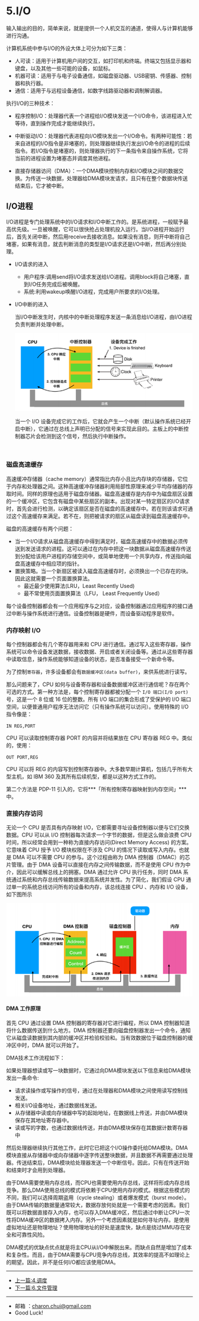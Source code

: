 # 5.I/O

输入输出的目的，简单来说，就是提供一个人机交互的通道，使得人与计算机能够进行沟通。



计算机系统中参与I/O的外设大体上可分为如下三类： 

- 人可读：适用于计算机用户间的交互，如打印机和终端。终端又包括显示器和键盘，以及其他一些可能的设备，如鼠标。
- 机器可读：适用于与电子设备通信，如磁盘驱动器、USB密钥、传感器、控制器和执行器。
- 通信：适用于与远程设备通信，如数字线路驱动器和调制解调器。

执行I/O的三种技术： 

- 程序控制I/O：处理器代表一个进程给I/O模块发送一个I/O命令，该进程进入忙等待，直到操作完成才能继续执行。

- 中断驱动I/O：处理器代表进程向I/O模块发出一个I/O命令。有两种可能性：若来自进程的I/O指令是非堵塞的，则处理器继续执行发出I/O命令的进程的后续指令。若I/O指令是堵塞的，则处理器执行的下一条指令来自操作系统，它将当前的进程设置为堵塞态并调度其他进程。

- 直接存储器访问（DMA）：一个DMA模块控制内存和I/O模块之间的数据交换。为传送一块数据，处理器给DMA模块发请求，且只有在整个数据块传送结束后，它才被中断。


## I/O进程

I/O进程是专门处理系统中的I/O请求和I/O中断工作的。是系统进程，一般赋予最高优先级。一旦被唤醒，它可以很快抢占处理机投入运行。当I/O进程开始运行后，首先关闭中断，然后用receive去接收消息。如果没有消息，则开中断将自己堵塞，如果有消息，就去判断消息的类型是I/O请求还是I/O中断，然后再分别处理。

- I/O请求的进入

    - 用户程序:调用send将I/O请求发送给I/O进程。调用block将自己堵塞，直到I/O任务完成后被唤醒。
    - 系统:利用wakeup唤醒I/O进程，完成用户所要求的I/O处理。

- I/O中断的进入

    当I/O中断发生时，内核中的中断处理程序发送一条消息给I/O进程，由I/O进程负责判断并处理中断。
    
    ![image](https://raw.githubusercontent.com/CharonChui/Pictures/master/io_intercept_os.png?raw=true)  
    
    当一个 I/O 设备完成它的工作后，它就会产生一个中断（默认操作系统已经开启中断），它通过在总线上声明已分配的信号来实现此目的。主板上的中断控制器芯片会检测到这个信号，然后执行中断操作。

​    

### 磁盘高速缓存



高速缓冲存储器（cache memory）通常指比内存小且比内存块的存储器，它位于内存和处理器之间。这种高速缓冲存储器利用局部性原理来减少平均存储器的存取时间。同样的原理也适用于磁盘存储器。磁盘高速缓存是内存中为磁盘扇区设置的一个缓冲区，它包含有磁盘中某些扇区的副本。出现对某一特定扇区的I/O请求时，首先会进行检测，以确定该扇区是否在磁盘的高速缓存中。若在则该请求可通过这个高速缓存来满足。若不在，则把被请求的扇区从磁盘读到磁盘高速缓存中。



磁盘的高速缓存有两个问题： 

- 当一个I/O请求从磁盘高速缓存中得到满足时，磁盘高速缓存中的数据必须传送到发送请求的进程。这可以通过在内存中把这一块数据从磁盘高速缓存传送到分配给该用户进程的存储空间中，或简单地使用一个共享内存，传送指向磁盘高速缓存中相应项的指针。
- 置换策略。当一个新扇区被读入磁盘高速缓存时，必须换出一个已存在的块。因此这就需要一个页面置换算法。
    - 最近最少使用算法(LRU，Least Recently Used)
    - 最不常使用页面置换算法（LFU， Least Frequently Used）



每个设备控制器都会有一个应用程序与之对应，设备控制器通过应用程序的接口通过中断与操作系统进行通信。设备控制器是硬件，而设备驱动程序是软件。

### 内存映射 I/O

每个控制器都会有几个寄存器用来和 CPU 进行通信。通过写入这些寄存器，操作系统可以命令设备发送数据，接收数据、开启或者关闭设备等。通过从这些寄存器中读取信息，操作系统能够知道设备的状态，是否准备接受一个新命令等。

为了控制`寄存器`，许多设备都会有`数据缓冲区(data buffer)`，来供系统进行读写。

那么问题来了，CPU 如何与设备寄存器和设备数据缓冲区进行通信呢？存在两个可选的方式。第一种方法是，每个控制寄存器都被分配一个 `I/O 端口(I/O port)`号，这是一个 8 位或 16 位的整数。所有 I/O 端口的集合形成了受保护的 I/O 端口空间，以便普通用户程序无法访问它（只有操作系统可以访问）。使用特殊的 I/O 指令像是：

```
IN REG,PORT
```

CPU 可以读取控制寄存器 PORT 的内容并将结果放在 CPU 寄存器 REG 中。类似的，使用：

```
OUT PORT,REG
```

CPU 可以将 REG 的内容写到控制寄存器中。大多数早期计算机，包括几乎所有大型主机，如 IBM 360 及其所有后续机型，都是以这种方式工作的。

第二个方法是 PDP-11 引入的，它将***「所有控制寄存器映射到内存空间」***中。

### 直接内存访问

无论一个 CPU 是否具有内存映射 I/O，它都需要寻址设备控制器以便与它们交换数据。CPU 可以从 I/O 控制器每次请求一个字节的数据，但是这么做会浪费 CPU 时间，所以经常会用到一种称为直接内存访问(Direct Memory Access) 的方案。它意味着 CPU 授予 I/O 模块权限在不涉及 CPU 的情况下读取或写入内存。也就是 DMA 可以不需要 CPU 的参与。这个过程由称为 DMA 控制器（DMAC）的芯片管理。由于 DMA 设备可以直接在内存之间传输数据，而不是使用 CPU 作为中介，因此可以缓解总线上的拥塞。DMA 通过允许 CPU 执行任务，同时 DMA 系统通过系统和内存总线传输数据来提高系统并发性。为了简化，我们假设 CPU 通过单一的系统总线访问所有的设备和内存，该总线连接 CPU 、内存和 I/O 设备，如下图所示

![image](https://raw.githubusercontent.com/CharonChui/Pictures/master/bus_os.png?raw=true)  

#### DMA 工作原理

首先 CPU 通过设置 DMA 控制器的寄存器对它进行编程，所以 DMA 控制器知道将什么数据传送到什么地方。DMA 控制器还要向磁盘控制器发出一个命令，通知它从磁盘读数据到其内部的缓冲区并检验校验和。当有效数据位于磁盘控制器的缓冲区中时，DMA 就可以开始了。

DMA技术工作流程如下：   

如果处理器想读或写一块数据时，它通过向DMA模块发送以下信息来给DMA模块发出一条命令: 

- 请求读操作或写操作的信号，通过在处理器和DMA模块之间使用读写控制线发送。
- 相关I/O设备地址，通过数据线发送。
- 从存储器中读或向存储器中写的起始地址，在数据线上传送，并由DMA模块保存在其地址寄存器中。
- 读或写的字数，也通过数据线传送，并由DMA模块保存在其数据计数寄存器中

然后处理器继续执行其他工作，此时它已把这个I/O操作委托给DMA模块。DMA模块直接从存储器中或向存储器中逐字传送整块数据，并且数据不再需要通过处理器。传送结束后，DMA模块给处理器发送一个中断信号。因此，只有在传送开始和结束时才会用到处理器。

由于DMA需要使用内存总线，而CPU也需要使用内存总线，这样将形成内存总线竞争。那么DMA使用总线的模式将依赖于CPU使用内存的模式。根据这些模式的不同，我们可以选择周期盗用（cycle stealing）或者爆发模式（burst mode）。由于DMA传输的数据量通常较大，数据存放何处就是一个需要考虑的因素。我们既可以将数据直接存入内存，也可以存入DMA缓冲区，然后通过中断让CPU一次性将DMA缓冲区的数据拷入内存。另外一个考虑因素就是如何寻址内存。是使用虚拟地址还是物理地址？使用物理地址的好处是速度快，缺点是绕过MMU存在安全和可靠性风险。

DMA模式的优缺点优点就是将主CPU从I/O中解脱出来。而缺点自然是增加了成本和复杂性。而且，由于DMA需要与CPU竞争内存总线，其效率的提高不如理论上的期望。因此，并不是任何I/O都应该使用DMA。





---



- [上一篇:4.调度](./OperatingSystem/4.%E8%B0%83%E5%BA%A6.md)
- [下一篇:6.文件管理](./OperatingSystem/6.%E6%96%87%E4%BB%B6%E7%AE%A1%E7%90%86.md)




---

- 邮箱 ：charon.chui@gmail.com  
- Good Luck! 
